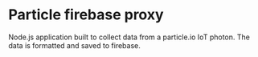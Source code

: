 # Particle firebase proxy

Node.js application built to collect data from a particle.io IoT photon.
The data is formatted and saved to firebase.
